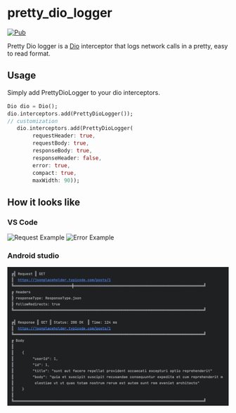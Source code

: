 # pretty_dio_logger

[![Pub](https://img.shields.io/pub/v/pretty_dio_logger.svg)](https://pub.dev/packages/pretty_dio_logger)

Pretty Dio logger is a [Dio](https://pub.dev/packages/dio) interceptor that logs network calls in a pretty, easy to read format.


## Usage

Simply add PrettyDioLogger to your dio interceptors.

```Dart
Dio dio = Dio();
dio.interceptors.add(PrettyDioLogger());
// customization
   dio.interceptors.add(PrettyDioLogger(
        requestHeader: true,
        requestBody: true,
        responseBody: true,
        responseHeader: false,
        error: true,
        compact: true,
        maxWidth: 90));
```

## How it looks like

### VS Code

![Request Example](https://github.com/Milad-Akarie/pretty_dio_logger/blob/master/images/request_log_vscode.png?raw=true 'Request Example')
![Error Example](https://github.com/Milad-Akarie/pretty_dio_logger/blob/master/images/error_log_vscode.png?raw=true 'Error Example')

### Android studio

![Response Example](https://github.com/Milad-Akarie/pretty_dio_logger/blob/master/images/response_log_android_studio.png?raw=true 'Response Example')
